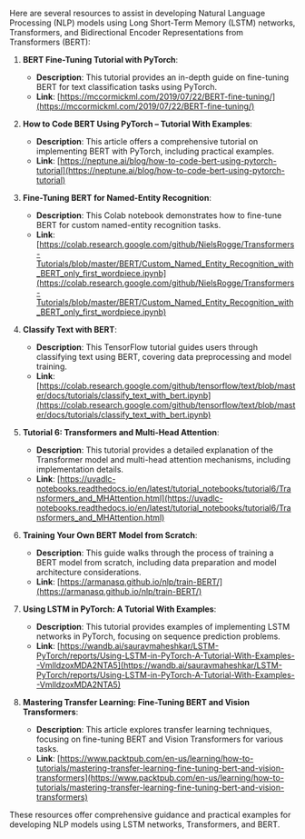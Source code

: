 Here are several resources to assist in developing Natural Language Processing (NLP) models using Long Short-Term Memory (LSTM) networks, Transformers, and Bidirectional Encoder Representations from Transformers (BERT):

1. **BERT Fine-Tuning Tutorial with PyTorch**:
   - **Description**: This tutorial provides an in-depth guide on fine-tuning BERT for text classification tasks using PyTorch.
   - **Link**: [https://mccormickml.com/2019/07/22/BERT-fine-tuning/](https://mccormickml.com/2019/07/22/BERT-fine-tuning/)

2. **How to Code BERT Using PyTorch – Tutorial With Examples**:
   - **Description**: This article offers a comprehensive tutorial on implementing BERT with PyTorch, including practical examples.
   - **Link**: [https://neptune.ai/blog/how-to-code-bert-using-pytorch-tutorial](https://neptune.ai/blog/how-to-code-bert-using-pytorch-tutorial)

3. **Fine-Tuning BERT for Named-Entity Recognition**:
   - **Description**: This Colab notebook demonstrates how to fine-tune BERT for custom named-entity recognition tasks.
   - **Link**: [https://colab.research.google.com/github/NielsRogge/Transformers-Tutorials/blob/master/BERT/Custom_Named_Entity_Recognition_with_BERT_only_first_wordpiece.ipynb](https://colab.research.google.com/github/NielsRogge/Transformers-Tutorials/blob/master/BERT/Custom_Named_Entity_Recognition_with_BERT_only_first_wordpiece.ipynb)

4. **Classify Text with BERT**:
   - **Description**: This TensorFlow tutorial guides users through classifying text using BERT, covering data preprocessing and model training.
   - **Link**: [https://colab.research.google.com/github/tensorflow/text/blob/master/docs/tutorials/classify_text_with_bert.ipynb](https://colab.research.google.com/github/tensorflow/text/blob/master/docs/tutorials/classify_text_with_bert.ipynb)

5. **Tutorial 6: Transformers and Multi-Head Attention**:
   - **Description**: This tutorial provides a detailed explanation of the Transformer model and multi-head attention mechanisms, including implementation details.
   - **Link**: [https://uvadlc-notebooks.readthedocs.io/en/latest/tutorial_notebooks/tutorial6/Transformers_and_MHAttention.html](https://uvadlc-notebooks.readthedocs.io/en/latest/tutorial_notebooks/tutorial6/Transformers_and_MHAttention.html)

6. **Training Your Own BERT Model from Scratch**:
   - **Description**: This guide walks through the process of training a BERT model from scratch, including data preparation and model architecture considerations.
   - **Link**: [https://armanasq.github.io/nlp/train-BERT/](https://armanasq.github.io/nlp/train-BERT/)

7. **Using LSTM in PyTorch: A Tutorial With Examples**:
   - **Description**: This tutorial provides examples of implementing LSTM networks in PyTorch, focusing on sequence prediction problems.
   - **Link**: [https://wandb.ai/sauravmaheshkar/LSTM-PyTorch/reports/Using-LSTM-in-PyTorch-A-Tutorial-With-Examples--VmlldzoxMDA2NTA5](https://wandb.ai/sauravmaheshkar/LSTM-PyTorch/reports/Using-LSTM-in-PyTorch-A-Tutorial-With-Examples--VmlldzoxMDA2NTA5)

8. **Mastering Transfer Learning: Fine-Tuning BERT and Vision Transformers**:
   - **Description**: This article explores transfer learning techniques, focusing on fine-tuning BERT and Vision Transformers for various tasks.
   - **Link**: [https://www.packtpub.com/en-us/learning/how-to-tutorials/mastering-transfer-learning-fine-tuning-bert-and-vision-transformers](https://www.packtpub.com/en-us/learning/how-to-tutorials/mastering-transfer-learning-fine-tuning-bert-and-vision-transformers)

These resources offer comprehensive guidance and practical examples for developing NLP models using LSTM networks, Transformers, and BERT. 
